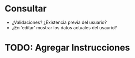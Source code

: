 # Consultar

- ¿Validaciones? ¿Existencia previa del usuario?
- ¿En 'editar' mostrar los datos actuales del usaurio?

# TODO: Agregar Instrucciones
